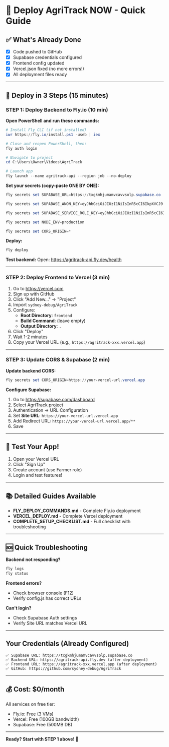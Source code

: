 # 🚀 Deploy AgriTrack NOW - Quick Guide

## ✅ What's Already Done
- [x] Code pushed to GitHub
- [x] Supabase credentials configured
- [x] Frontend config updated
- [x] Vercel.json fixed (no more errors!)
- [x] All deployment files ready

---

## 🎯 Deploy in 3 Steps (15 minutes)

### STEP 1: Deploy Backend to Fly.io (10 min)

**Open PowerShell and run these commands:**

```powershell
# Install Fly CLI (if not installed)
iwr https://fly.io/install.ps1 -useb | iex

# Close and reopen PowerShell, then:
fly auth login

# Navigate to project
cd C:\Users\Owner\Videos\AgriTrack

# Launch app
fly launch --name agritrack-api --region jnb --no-deploy
```

**Set your secrets (copy-paste ONE BY ONE):**

```powershell
fly secrets set SUPABASE_URL=https://txgkmhjumamvcavvsolp.supabase.co
```

```powershell
fly secrets set SUPABASE_ANON_KEY=eyJhbGciOiJIUzI1NiIsInR5cCI6IkpXVCJ9.eyJpc3MiOiJzdXBhYmFzZSIsInJlZiI6InR4Z2ttaGp1bWFtdmNhdnZzb2xwIiwicm9sZSI6ImFub24iLCJpYXQiOjE3NjEzNzg3ODMsImV4cCI6MjA3Njk1NDc4M30.8AkJbTeDOIXQMT34KsqFnKBlpgHd-G24-MQzYKWGHy0
```

```powershell
fly secrets set SUPABASE_SERVICE_ROLE_KEY=eyJhbGciOiJIUzI1NiIsInR5cCI6IkpXVCJ9.eyJpc3MiOiJzdXBhYmFzZSIsInJlZiI6InR4Z2ttaGp1bWFtdmNhdnZzb2xwIiwicm9sZSI6InNlcnZpY2Vfcm9sZSIsImlhdCI6MTc2MTM3ODc4MywiZXhwIjoyMDc2OTU0NzgzfQ.yZ3i3RfBMgAdXRuRWokK7xV-lx77wxmvo0X2MA_WxuU
```

```powershell
fly secrets set NODE_ENV=production
```

```powershell
fly secrets set CORS_ORIGIN=*
```

**Deploy:**

```powershell
fly deploy
```

**Test backend:**
Open: https://agritrack-api.fly.dev/health

---

### STEP 2: Deploy Frontend to Vercel (3 min)

1. Go to https://vercel.com
2. Sign up with GitHub
3. Click "Add New..." → "Project"
4. Import `sydney-debug/AgriTrack`
5. Configure:
   - **Root Directory**: `frontend`
   - **Build Command**: (leave empty)
   - **Output Directory**: `.`
6. Click "Deploy"
7. Wait 1-2 minutes
8. Copy your Vercel URL (e.g., `https://agritrack-xxx.vercel.app`)

---

### STEP 3: Update CORS & Supabase (2 min)

**Update backend CORS:**
```powershell
fly secrets set CORS_ORIGIN=https://your-vercel-url.vercel.app
```

**Configure Supabase:**
1. Go to https://supabase.com/dashboard
2. Select AgriTrack project
3. Authentication → URL Configuration
4. Set **Site URL**: `https://your-vercel-url.vercel.app`
5. Add Redirect URL: `https://your-vercel-url.vercel.app/**`
6. Save

---

## 🎉 Test Your App!

1. Open your Vercel URL
2. Click "Sign Up"
3. Create account (use Farmer role)
4. Login and test features!

---

## 📚 Detailed Guides Available

- **FLY_DEPLOY_COMMANDS.md** - Complete Fly.io deployment
- **VERCEL_DEPLOY.md** - Complete Vercel deployment
- **COMPLETE_SETUP_CHECKLIST.md** - Full checklist with troubleshooting

---

## 🆘 Quick Troubleshooting

**Backend not responding?**
```powershell
fly logs
fly status
```

**Frontend errors?**
- Check browser console (F12)
- Verify config.js has correct URLs

**Can't login?**
- Check Supabase Auth settings
- Verify Site URL matches Vercel URL

---

## Your Credentials (Already Configured)

```
✅ Supabase URL: https://txgkmhjumamvcavvsolp.supabase.co
✅ Backend URL: https://agritrack-api.fly.dev (after deployment)
✅ Frontend URL: https://agritrack-xxx.vercel.app (after deployment)
✅ GitHub: https://github.com/sydney-debug/AgriTrack
```

---

## 💰 Cost: $0/month

All services on free tier:
- Fly.io: Free (3 VMs)
- Vercel: Free (100GB bandwidth)
- Supabase: Free (500MB DB)

---

**Ready? Start with STEP 1 above! 🚀**

